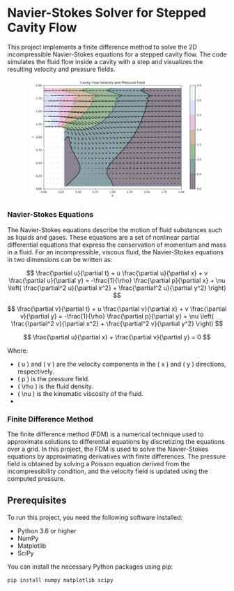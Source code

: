 # Navier-Stokes Solver for Stepped Cavity Flow

This project implements a finite difference method to solve the 2D incompressible Navier-Stokes equations for a stepped cavity flow. The code simulates the fluid flow inside a cavity with a step and visualizes the resulting velocity and pressure fields.

<p align="center">
  <img src="https://github.com/nircko/cavity_flow_fdm/blob/d5614d712b284fdeb111120bccdc48d61dbdc45d/data/cavity_flow.png" alt="Cavity Flow Result" width="400"/>
</p>



### Navier-Stokes Equations

The Navier-Stokes equations describe the motion of fluid substances such as liquids and gases. These equations are a set of nonlinear partial differential equations that express the conservation of momentum and mass in a fluid. For an incompressible, viscous fluid, the Navier-Stokes equations in two dimensions can be written as:

$$
\frac{\partial u}{\partial t} + u \frac{\partial u}{\partial x} + v \frac{\partial u}{\partial y} = -\frac{1}{\rho} \frac{\partial p}{\partial x} + \nu \left( \frac{\partial^2 u}{\partial x^2} + \frac{\partial^2 u}{\partial y^2} \right)
$$

$$
\frac{\partial v}{\partial t} + u \frac{\partial v}{\partial x} + v \frac{\partial v}{\partial y} = -\frac{1}{\rho} \frac{\partial p}{\partial y} + \nu \left( \frac{\partial^2 v}{\partial x^2} + \frac{\partial^2 v}{\partial y^2} \right)
$$

$$
\frac{\partial u}{\partial x} + \frac{\partial v}{\partial y} = 0
$$

Where:
- \( u \) and \( v \) are the velocity components in the \( x \) and \( y \) directions, respectively.
- \( p \) is the pressure field.
- \( \rho \) is the fluid density.
- \( \nu \) is the kinematic viscosity of the fluid.
- 
### Finite Difference Method

The finite difference method (FDM) is a numerical technique used to approximate solutions to differential equations by discretizing the equations over a grid. In this project, the FDM is used to solve the Navier-Stokes equations by approximating derivatives with finite differences. The pressure field is obtained by solving a Poisson equation derived from the incompressibility condition, and the velocity field is updated using the computed pressure.

## Prerequisites

To run this project, you need the following software installed:

- Python 3.6 or higher
- NumPy
- Matplotlib
- SciPy

You can install the necessary Python packages using pip:

```bash
pip install numpy matplotlib scipy

